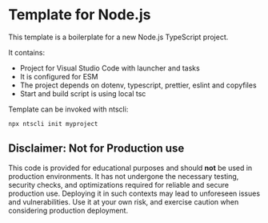 # Template for Node.js

This template is a boilerplate for a new Node.js TypeScript project.

It contains:
- Project for Visual Studio Code with launcher and tasks
- It is configured for ESM
- The project depends on dotenv, typescript, prettier, eslint and copyfiles
- Start and build script is using local tsc

Template can be invoked with ntscli:
```
npx ntscli init myproject
```

## Disclaimer: Not for Production use

This code is provided for educational purposes and should **not** be used in production environments. It has not undergone the necessary testing, security checks, and optimizations required for reliable and secure production use. Deploying it in such contexts may lead to unforeseen issues and vulnerabilities. Use it at your own risk, and exercise caution when considering production deployment.
